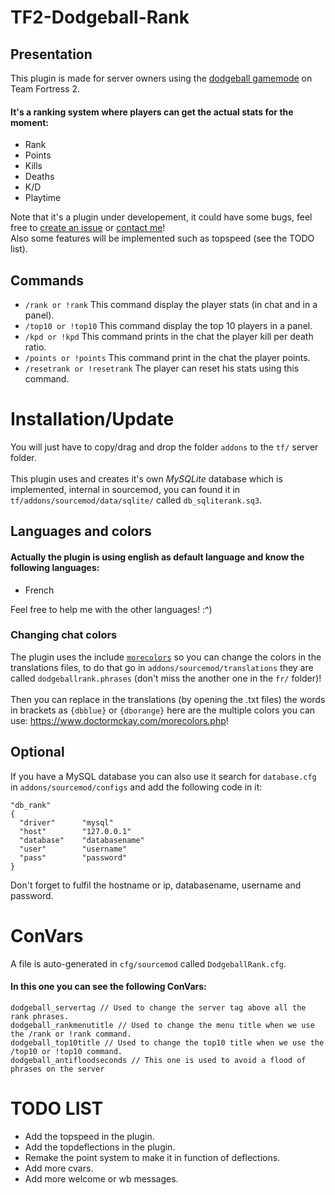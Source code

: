 <h1>TF2-Dodgeball-Rank</h1>

<h2>Presentation</h2>

This plugin is made for server owners using the <a href="https://forums.alliedmods.net/showthread.php?t=299275">dodgeball gamemode</a> on Team Fortress 2.</br>
<h4>It's a ranking system where players can get the actual stats for the moment:</h4>
<ul>
  <li>Rank</li>
  <li>Points</li>
  <li>Kills</li>
  <li>Deaths</li>
  <li>K/D</li>
  <li>Playtime</li>
</ul>

Note that it's a plugin under developement, it could have some bugs, feel free to <a href="https://github.com/walgrimfr/TF2-Dodgeball-Rank/issues">create an issue</a> or <a href="https://steamcommunity.com/id/walgrim/">contact me</a>!</br>
Also some features will be implemented such as topspeed (see the TODO list).</br>

<h2>Commands</h2>
<ul>
  <li><code>/rank or !rank</code> This command display the player stats (in chat and in a panel).</li>
  <li><code>/top10 or !top10</code> This command display the top 10 players in a panel.</li>
  <li><code>/kpd or !kpd</code> This command prints in the chat the player kill per death ratio.</li>
  <li><code>/points or !points</code> This command print in the chat the player points.</li>
  <li><code>/resetrank or !resetrank</code> The player can reset his stats using this command.</li>
</ul>

<h1>Installation/Update</h1>

You will just have to copy/drag and drop the folder <code>addons</code> to the <code>tf/</code> server folder.</br>
</br>
This plugin uses and creates it's own <em>MySQLite</em> database which is implemented, internal in sourcemod, you can found it in <code>tf/addons/sourcemod/data/sqlite/</code> called <code>db_sqliterank.sq3</code>.</br>

<h2>Languages and colors</h2>

<h4>Actually the plugin is using english as default language and know the following languages:</h4>
<ul>
  <li>French</li>
</ul>

Feel free to help me with the other languages! :^)</br>

<h3>Changing chat colors</h3>

The plugin uses the include <a href="https://forums.alliedmods.net/showthread.php?t=185016"><code>morecolors</code></a> so you can change the colors in the translations files, to do that go in <code>addons/sourcemod/translations</code> they are called <code>dodgeballrank.phrases</code> (don't miss the another one in the <code>fr/</code> folder)!</br>
</br>
Then you can replace in the translations (by opening the .txt files) the words in brackets as <code>{dbblue}</code> or <code>{dborange}</code> here are the multiple colors you can use: https://www.doctormckay.com/morecolors.php!

<h2>Optional</h2>

If you have a MySQL database you can also use it search for <code>database.cfg</code> in <code>addons/sourcemod/configs</code> and add the following code in it:
```
"db_rank"
{
  "driver"      "mysql"
  "host"        "127.0.0.1"
  "database"    "databasename"
  "user"        "username"
  "pass"        "password"
}
```
Don't forget to fulfil the hostname or ip, databasename, username and password.

<h1>ConVars</h1>

A file is auto-generated in <code>cfg/sourcemod</code> called <code>DodgeballRank.cfg</code>.</br>
<h4>In this one you can see the following ConVars:</h4>

```
dodgeball_servertag // Used to change the server tag above all the rank phrases.
dodgeball_rankmenutitle // Used to change the menu title when we use the /rank or !rank command.
dodgeball_top10title // Used to change the top10 title when we use the /top10 or !top10 command.
dodgeball_antifloodseconds // This one is used to avoid a flood of phrases on the server 
```

<h1>TODO LIST</h1>
<ul>
	<li>Add the topspeed in the plugin.</li>
	<li>Add the topdeflections in the plugin.</li>
	<li>Remake the point system to make it in function of deflections.</li>
	<li>Add more cvars.</li>
	<li>Add more welcome or wb messages.</li>
</ul>
